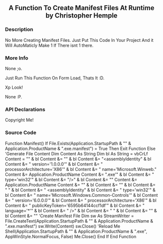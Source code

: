 ﻿<div align="center">

## A Function To Create Manifest Files At Runtime<br/>by Christopher Hemple

</div>

### Description

No More Creating Manifest Files. Just Put This Code In Your Project And it Will AutoMaticly Make 1 If There isnt 1 there.

### More Info

None ;o.

Just Run This Function On Form Load, Thats It :D.

Xp Look!

None :P.

### API Declarations

Copyright Me!

### Source Code

Function Manifest()
    If File.Exists(Application.StartupPath & "\" & Application.ProductName & ".exe.manifest") = True Then
      Exit Function
    Else
      'Generate File Content
      Dim Content As String
      Dim bl As String = vbCrLf
      Content = "<?xml version='1.0' encoding='UTF-8' standalone='yes'?>" & bl
      Content &= "<assembly xmlns='urn:schemas-microsoft-com:asm.v1' manifestVersion='1.0'>" & bl
      Content &= "<assemblyIdentity" & bl
      Content &= "  version='1.0.0.0'" & bl
      Content &= "  processorArchitecture='X86'" & bl
      Content &= "  name='Microsoft.Winweb."
      Content &= Application.ProductName
      Content &= ".exe'" & bl
      Content &= "  type='win32'" & bl
      Content &= "/>" & bl
      Content &= "<description>"
      Content &= Application.ProductName
      Content &= "</description>" & bl
      Content &= "<dependency>" & bl
      Content &= "  <dependentAssembly>" & bl
      Content &= "   <assemblyIdentity" & bl
      Content &= "    type='win32'" & bl
      Content &= "    name='Microsoft.Windows.Common-Controls'" & bl
      Content &= "    version='6.0.0.0'" & bl
      Content &= "    processorArchitecture='X86'" & bl
      Content &= "    publicKeyToken='6595b64144ccf1df'" & bl
      Content &= "    language='*'" & bl
      Content &= "   />" & bl
      Content &= "  </dependentAssembly>" & bl
      Content &= "</dependency>" & bl
      Content &= "</assembly>"
      'Create Manifest File
      Dim sw As StreamWriter = File.CreateText(Application.StartupPath & "\" & Application.ProductName & ".exe.manifest")
      sw.Write(Content)
      sw.Close()
      'Reload Me
      Shell(Application.StartupPath & "\" & Application.ProductName & ".exe", AppWinStyle.NormalFocus, False)
      Me.Close()
    End If
  End Function

